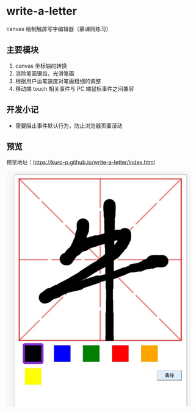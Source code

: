 # write-a-letter
canvas 绘制触屏写字编辑器（慕课网练习）

## 主要模块
1. canvas 坐标轴的转换
2. 消除笔画锯齿，光滑笔画
3. 根据用户运笔速度对笔画粗细的调整
4. 移动端 touch 相关事件与 PC 端鼠标事件之间兼容

## 开发小记
* 需要阻止事件默认行为，防止浏览器页面滚动

## 预览
预览地址：https://kuro-p.github.io/write-a-letter/index.html

![image](https://github.com/Kuro-P/Write-a-letter/blob/master/preview/mobile.jpg "移动端截图")
